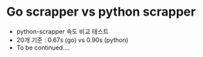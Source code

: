 # Go scrapper vs python scrapper

- python-scrapper 속도 비교 테스트
- 20개 기준 : 0.67s (go) vs 0.90s (python)
- To be continued....
